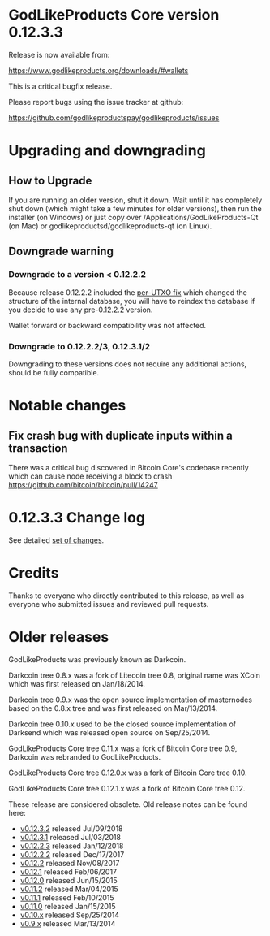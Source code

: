 GodLikeProducts Core version 0.12.3.3
==========================

Release is now available from:

  <https://www.godlikeproducts.org/downloads/#wallets>

This is a critical bugfix release.

Please report bugs using the issue tracker at github:

  <https://github.com/godlikeproductspay/godlikeproducts/issues>


Upgrading and downgrading
=========================

How to Upgrade
--------------

If you are running an older version, shut it down. Wait until it has completely
shut down (which might take a few minutes for older versions), then run the
installer (on Windows) or just copy over /Applications/GodLikeProducts-Qt (on Mac) or
godlikeproductsd/godlikeproducts-qt (on Linux).

Downgrade warning
-----------------

### Downgrade to a version < 0.12.2.2

Because release 0.12.2.2 included the [per-UTXO fix](release-notes/godlikeproducts/release-notes-0.12.2.2.md#per-utxo-fix)
which changed the structure of the internal database, you will have to reindex
the database if you decide to use any pre-0.12.2.2 version.

Wallet forward or backward compatibility was not affected.

### Downgrade to 0.12.2.2/3, 0.12.3.1/2

Downgrading to these versions does not require any additional actions, should be
fully compatible.


Notable changes
===============

Fix crash bug with duplicate inputs within a transaction
--------------------------------------------------------

There was a critical bug discovered in Bitcoin Core's codebase recently which
can cause node receiving a block to crash https://github.com/bitcoin/bitcoin/pull/14247

0.12.3.3 Change log
===================

See detailed [set of changes](https://github.com/godlikeproductspay/godlikeproducts/compare/v0.12.3.2...godlikeproductspay:v0.12.3.3).

Credits
=======

Thanks to everyone who directly contributed to this release,
as well as everyone who submitted issues and reviewed pull requests.


Older releases
==============

GodLikeProducts was previously known as Darkcoin.

Darkcoin tree 0.8.x was a fork of Litecoin tree 0.8, original name was XCoin
which was first released on Jan/18/2014.

Darkcoin tree 0.9.x was the open source implementation of masternodes based on
the 0.8.x tree and was first released on Mar/13/2014.

Darkcoin tree 0.10.x used to be the closed source implementation of Darksend
which was released open source on Sep/25/2014.

GodLikeProducts Core tree 0.11.x was a fork of Bitcoin Core tree 0.9,
Darkcoin was rebranded to GodLikeProducts.

GodLikeProducts Core tree 0.12.0.x was a fork of Bitcoin Core tree 0.10.

GodLikeProducts Core tree 0.12.1.x was a fork of Bitcoin Core tree 0.12.

These release are considered obsolete. Old release notes can be found here:

- [v0.12.3.2](https://github.com/godlikeproductspay/godlikeproducts/blob/master/doc/release-notes/godlikeproducts/release-notes-0.12.3.2.md) released Jul/09/2018
- [v0.12.3.1](https://github.com/godlikeproductspay/godlikeproducts/blob/master/doc/release-notes/godlikeproducts/release-notes-0.12.3.1.md) released Jul/03/2018
- [v0.12.2.3](https://github.com/godlikeproductspay/godlikeproducts/blob/master/doc/release-notes/godlikeproducts/release-notes-0.12.2.3.md) released Jan/12/2018
- [v0.12.2.2](https://github.com/godlikeproductspay/godlikeproducts/blob/master/doc/release-notes/godlikeproducts/release-notes-0.12.2.2.md) released Dec/17/2017
- [v0.12.2](https://github.com/godlikeproductspay/godlikeproducts/blob/master/doc/release-notes/godlikeproducts/release-notes-0.12.2.md) released Nov/08/2017
- [v0.12.1](https://github.com/godlikeproductspay/godlikeproducts/blob/master/doc/release-notes/godlikeproducts/release-notes-0.12.1.md) released Feb/06/2017
- [v0.12.0](https://github.com/godlikeproductspay/godlikeproducts/blob/master/doc/release-notes/godlikeproducts/release-notes-0.12.0.md) released Jun/15/2015
- [v0.11.2](https://github.com/godlikeproductspay/godlikeproducts/blob/master/doc/release-notes/godlikeproducts/release-notes-0.11.2.md) released Mar/04/2015
- [v0.11.1](https://github.com/godlikeproductspay/godlikeproducts/blob/master/doc/release-notes/godlikeproducts/release-notes-0.11.1.md) released Feb/10/2015
- [v0.11.0](https://github.com/godlikeproductspay/godlikeproducts/blob/master/doc/release-notes/godlikeproducts/release-notes-0.11.0.md) released Jan/15/2015
- [v0.10.x](https://github.com/godlikeproductspay/godlikeproducts/blob/master/doc/release-notes/godlikeproducts/release-notes-0.10.0.md) released Sep/25/2014
- [v0.9.x](https://github.com/godlikeproductspay/godlikeproducts/blob/master/doc/release-notes/godlikeproducts/release-notes-0.9.0.md) released Mar/13/2014


